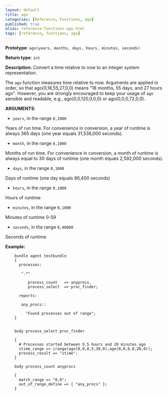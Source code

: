 ```yaml
---
layout: default
title: ago
categories: [Reference, Functions, ago]
published: true
alias: reference-functions-ago.html
tags: [reference, functions, ago]
---
```


**Prototype**: `ago(years, months, days, hours, minutes, seconds)`

**Return type**: `int`

**Description:** Convert a time relative to now to an integer system representation.

The `ago` function measures time relative to now. Arguments are applied
in order, so that ago(0,18,55,27,0,0) means "18 months, 55 days, and 27
hours ago". However, you are strongly encouraged to keep your usage of
`ago` sensible and readable, e.g., ago(0,0,120,0,0,0) or
ago(0,0,0,72,0,0).

**ARGUMENTS**:

* `years`, in the range `0,1000`

Years of run time. For convenience in conversion, a year of runtime is
always 365 days (one year equals 31,536,000 seconds).   

* `month`, in the range `0,1000`

Months of run time. For convenience in conversion, a month of runtime is
always equal to 30 days of runtime (one month equals 2,592,000 seconds).

* `days`, in the range `0,1000`

Days of runtime (one day equals 86,400 seconds)   

* `hours`, in the range `0,1000`

Hours of runtime   

* `minutes`, in the range `0,1000`

Minutes of runtime 0-59   

* `seconds`, in the range `0,40000`

Seconds of runtime

**Example:**

```cf3
    bundle agent testbundle
    {
      processes:

       ".*"

          process_count   => anyprocs,
          process_select  => proc_finder;

      reports:

       any_procs::

         "Found processes out of range";
    }


    body process_select proc_finder

    {
      # Processes started between 5.5 hours and 20 minutes ago
      stime_range => irange(ago(0,0,0,5,30,0),ago(0,0,0,0,20,0));
      process_result => "stime";
    }

    body process_count anyprocs

    {
      match_range => "0,0";
      out_of_range_define => { "any_procs" };
    }
```

